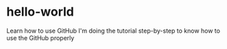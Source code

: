 # hello-world
Learn how to use GitHub
I'm doing the tutorial step-by-step to know how to use the GitHub properly
